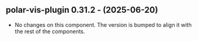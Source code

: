   ## polar-vis-plugin 0.31.2 - (2025-06-20)
  
  * No changes on this component. The version is bumped to align it
    with the rest of the components.
